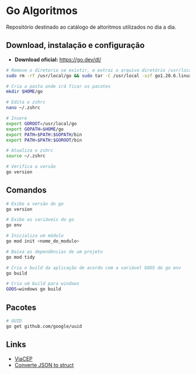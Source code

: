 # Go Algoritmos

Repositório destinado ao catálogo de altoritmos utilizados no dia a dia.

## Download, instalação e configuração

-   **Download oficial:** https://go.dev/dl/

```bash
# Remove o diretorio se existir, e extrai o arquivo diretório /usr/local
sudo rm -rf /usr/local/go && sudo tar -C /usr/local -xzf go1.20.6.linux-amd64.tar.gz

# Cria a pasta onde irá ficar os pacotes
mkdir $HOME/go

# Edita o zshrc
nano ~/.zshrc

# Insere
export GOROOT=/usr/local/go
export GOPATH=$HOME/go
export PATH=$PATH:$GOPATH/bin
export PATH=$PATH:$GOROOT/bin

# Atualiza o zshrc
source ~/.zshrc

# Verifica a versão
go version
```

## Comandos

```bash
# Exibe a versão do go
go version

# Exibe as variáveis do go
go env

# Inicializa um módulo
go mod init <nome_do_modulo>

# Baixa as dependências de um projeto
go mod tidy

# Cria o build da aplicação de acordo com a variável GOOS do go env
go build

# Cria um build para windows
GOOS=windows go build
```

## Pacotes

```bash
# UUID
go get github.com/google/uuid
```

## Links

-   [ViaCEP](https://viacep.com.br/)
-   [Converte JSON to struct](https://mholt.github.io/json-to-go/)
